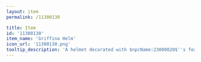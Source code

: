 ```yaml
---
layout: item
permalink: /11300130

title: Item
id: '11300130'
item_name: 'Griffina Helm'
icon_url: '11300130.png'
tooltip_description: 'A helmet decorated with $npcName:23000020$''s feathers and beak. Imbued with the spirit of the creature, you can just soar away on its giant wings. Metaphorically, of course.'
---
```

